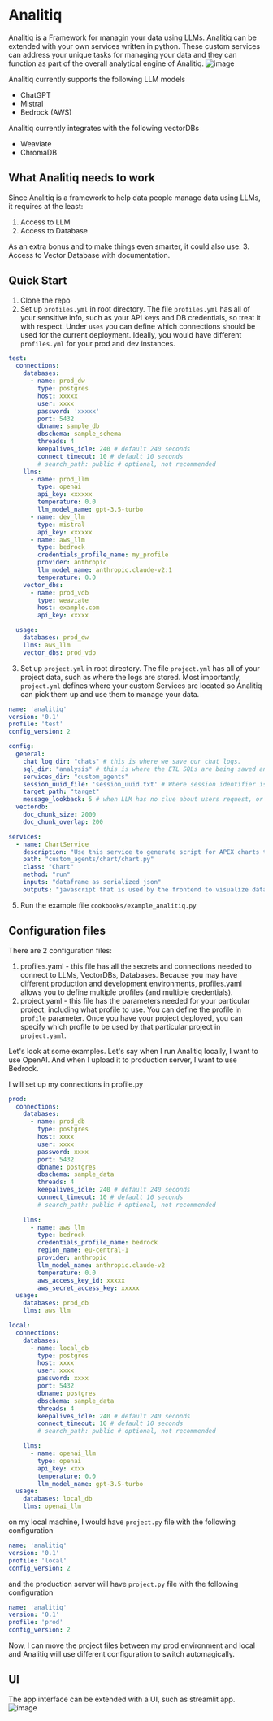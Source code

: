 # Analitiq
Analitiq is a Framework for managin your data using LLMs. Analitiq can be extended with your own services written in python. These custom services can address your unique tasks for managing your data and they can function as part of the overall analytical engine of Analitiq.
![image](assets/images/Analitiq_Diagram.png)

Analitiq currently supports the following LLM models
- ChatGPT
- Mistral
- Bedrock (AWS)

Analitiq currently integrates with the following vectorDBs
- Weaviate
- ChromaDB

## What Analitiq needs to work
Since Analitiq is a framework to help data people manage data using LLMs, it requires at the least:
1. Access to LLM
2. Access to Database

As an extra bonus and to make things even smarter, it could also use:
3. Access to Vector Database with documentation.

## Quick Start
1. Clone the repo
2. Set up `profiles.yml` in root directory. The file `profiles.yml` has all of your sensitive info, such as your API keys and DB credentials, so treat it with respect. Under `uses` you can define which connections should be used for the current deployment. 
Ideally, you would have different `profiles.yml` for your prod and dev instances.
```yaml
test:
  connections:
    databases:
      - name: prod_dw
        type: postgres
        host: xxxxx
        user: xxxx
        password: 'xxxxx'
        port: 5432
        dbname: sample_db
        dbschema: sample_schema
        threads: 4
        keepalives_idle: 240 # default 240 seconds
        connect_timeout: 10 # default 10 seconds
        # search_path: public # optional, not recommended
    llms:
      - name: prod_llm
        type: openai
        api_key: xxxxxx
        temperature: 0.0
        llm_model_name: gpt-3.5-turbo
      - name: dev_llm
        type: mistral
        api_key: xxxxxx
      - name: aws_llm
        type: bedrock
        credentials_profile_name: my_profile
        provider: anthropic
        llm_model_name: anthropic.claude-v2:1
        temperature: 0.0
    vector_dbs:
      - name: prod_vdb
        type: weaviate
        host: example.com
        api_key: xxxxx

  usage:
    databases: prod_dw
    llms: aws_llm
    vector_dbs: prod_vdb
```
3. Set up `project.yml` in root directory. The file `project.yml` has all of your project data, such as where the logs are stored. Most importantly, `project.yml` defines where your custom Services are located so Analitiq can pick them up and use them to manage your data.
```yaml
name: 'analitiq'
version: '0.1'
profile: 'test'
config_version: 2

config:
  general:
    chat_log_dir: "chats" # this is where we save our chat logs.
    sql_dir: "analysis" # this is where the ETL SQLs are being saved and managed
    services_dir: "custom_agents"
    session_uuid_file: 'session_uuid.txt' # Where session identifier is being recorded. When session is reset, it is like beginning of a new chat topic and new log file will be created.
    target_path: "target"
    message_lookback: 5 # when LLM has no clue about users request, or users request relates to some item in chat history, how far back (in number of messages) should the LLM look in the current session chat log
  vectordb:
    doc_chunk_size: 2000
    doc_chunk_overlap: 200

services:
  - name: ChartService
    description: "Use this service to generate script for APEX charts to visualize data"
    path: "custom_agents/chart/chart.py"
    class: "Chart"
    method: "run"
    inputs: "dataframe as serialized json"
    outputs: "javascript that is used by the frontend to visualize data"
```
5. Run the example file `cookbooks/example_analitiq.py`

## Configuration files

There are 2 configuration files:
1. profiles.yaml - this file has all the secrets and connections needed to connect to LLMs, VectorDBs, Databases. Because you may have different production and development environments, profiles.yaml allows you to define multiple profiles (and multiple credentials).
2. project.yaml - this file has the parameters needed for your particular project, including what profile to use. You can define the profile in `profile` parameter. 
Once you have your project deployed, you can specify which profile to be used by that particular project in `project.yaml`. 

Let's look at some examples. Let's say when I run Analitiq locally, I want to use OpenAI. And when I upload it to production server, I want to use Bedrock.

I will set up my connections in profile.py
```yaml
prod:
  connections:
    databases:
      - name: prod_db
        type: postgres
        host: xxxx
        user: xxxx
        password: xxxx
        port: 5432
        dbname: postgres
        dbschema: sample_data
        threads: 4
        keepalives_idle: 240 # default 240 seconds
        connect_timeout: 10 # default 10 seconds
        # search_path: public # optional, not recommended
    
    llms:
      - name: aws_llm
        type: bedrock
        credentials_profile_name: bedrock
        region_name: eu-central-1
        provider: anthropic
        llm_model_name: anthropic.claude-v2
        temperature: 0.0
        aws_access_key_id: xxxxx
        aws_secret_access_key: xxxxx
  usage:
    databases: prod_db
    llms: aws_llm

local:
  connections:
    databases:
      - name: local_db
        type: postgres
        host: xxxx
        user: xxxx
        password: xxxx
        port: 5432
        dbname: postgres
        dbschema: sample_data
        threads: 4
        keepalives_idle: 240 # default 240 seconds
        connect_timeout: 10 # default 10 seconds
        # search_path: public # optional, not recommended

    llms:
      - name: openai_llm
        type: openai
        api_key: xxxx
        temperature: 0.0
        llm_model_name: gpt-3.5-turbo
  usage:
    databases: local_db
    llms: openai_llm
```

on my local machine, I would have `project.py` file with the following configuration
```yaml
name: 'analitiq'
version: '0.1'
profile: 'local'
config_version: 2
```
and the production server will have `project.py` file with the following configuration
```yaml
name: 'analitiq'
version: '0.1'
profile: 'prod'
config_version: 2
```

Now, I can move the project files between my prod environment and local and Analitiq will use different configuration to switch automagically.

## UI
The app interface can be extended with a UI, such as streamlit app.
![image](assets/images/query.png)